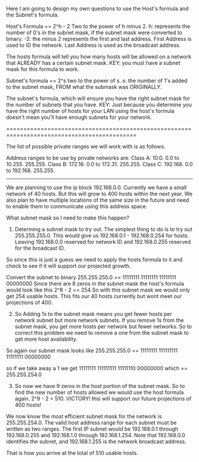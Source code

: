 Here I am going to design my own questions to use the Host's formula and the Subnet's formula.

Host's Formula == 2^h - 2
Two to the power of h minus 2. 
h: represents the number of 0's in the subnet mask, if the subnet mask were converted to binary.
-2: the minus 2 represents the first and last address. First Address is used to ID the network. Last Address is used as the broadcast address.

The hosts formula will tell you how many hosts will be allowed on a network that ALREADY has a certain subnet mask. 
KEY: you must have a subnet mask for this formula to work.


Subnet's formula == 2^s
two to the power of s.
s: the number of 1's added to the subnet mask, FROM what the submask was ORIGINALLY. 

The subnet's formula, which will ensure you have the right subnet mask for the number of subnets that you have. 
KEY: Just because you determine you have the right number of hosts for your LAN using the host's formula doesn't mean you'll have enough subnets for your network.

============================================================================================

The list of possible private ranges we will work with is as follows.

Address ranges to be use by private networks are:
Class A: 10.0. 0.0 to 10.255. 255.255.
Class B: 172.16. 0.0 to 172.31. 255.255.
Class C: 192.168. 0.0 to 192.168. 255.255.

---------------------------------------------------------------------------------------------

We are planning to use the ip block 192.168.0.0. Currently we have a small network of 40 hosts. But this will grow to 400 hosts within the next year. We also plan to have multiple locations of the same size in the future and need to enable them to communicate using this address space.

What subnet mask so I need to make this happen?

1. Determing a subnet mask to try out.
The simplest thing to do is to try out 255.255.255.0. This would give us 192.168.0.1 - 192.168.0.254 for hosts. Leaving 192.168.0.0 reserved for network ID and 192.168.0.255 reserved for the broadcast ID.

So since this is just a guess we need to apply the hosts formula to it and check to see if it will support our projected growth.

Convert the subnet to binary 255.255.255.0 == 11111111 11111111 11111111 00000000
Since there are 8 zeros in the subnet mask the host's formula would look like this 2^8 - 2 == 254 
So with this subnet mask we would only get 254 usable hosts. This fits our 40 hosts currently but wont meet our projections of 400.

2. So Adding 1s to the subnet mask means you get fewer hosts per network subnet but more network subnets. If you remove 1s from the subnet mask, you get more hosts per network but fewer networks. So to correct this problem we need to remove a one from the subnet mask to get more host availability.

So again our subnet mask looks like 255.255.255.0 == 11111111 111111111 11111111 00000000

so if we take away a 1 we get 11111111 111111111 11111110 00000000 which == 255.255.254.0

3. So now we have 9 zeros in the host portion of the subnet mask. So to find the new number of hosts allowed we would use the host formula again. 2^9 - 2 = 510. VICTORY! this will support our future projections of 400 hosts!

We now know the most efficient subnet mask for the network is 255.255.254.0. The valid host address range for each subnet must be written as two ranges.
The first IP subnet would be 192.168.0.1 through 192.168.0.255 and 192.168.1.0 through 192.168.1.254. Note that 192.168.0.0 identifies the subnet, and 192.168.1.255 is the network broadcast address.

That is how you arrive at the total of 510 usable hosts.




